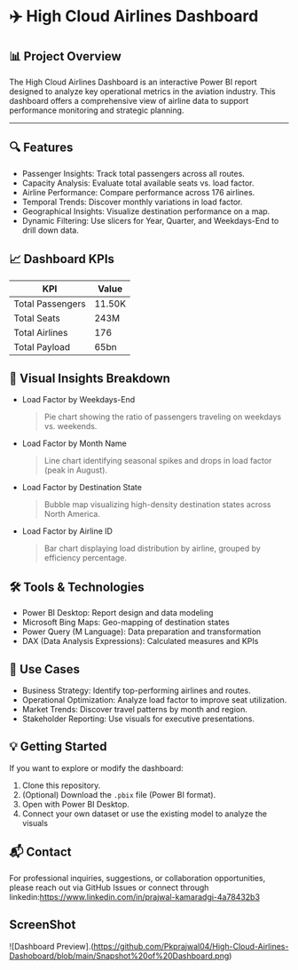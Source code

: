 # ✈️ High Cloud Airlines Dashboard

## 📊 Project Overview

The High Cloud Airlines Dashboard is an interactive Power BI report designed to analyze key operational metrics in the aviation industry. This dashboard offers a comprehensive view of airline data to support performance monitoring and strategic planning.

---

## 🔍 Features

- Passenger Insights: Track total passengers across all routes.
- Capacity Analysis: Evaluate total available seats vs. load factor.
- Airline Performance: Compare performance across 176 airlines.
- Temporal Trends: Discover monthly variations in load factor.
- Geographical Insights: Visualize destination performance on a map.
- Dynamic Filtering: Use slicers for Year, Quarter, and Weekdays-End to drill down data.


## 📈 Dashboard KPIs

| KPI                   | Value     |
|------------------------|-----------|
| Total Passengers      | 11.50K     |
| Total Seats           | 243M       |
| Total Airlines        | 176        |
| Total Payload         | 65bn       |


## 📅 Visual Insights Breakdown

- Load Factor by Weekdays-End  
  > Pie chart showing the ratio of passengers traveling on weekdays vs. weekends.
  
- Load Factor by Month Name 
  > Line chart identifying seasonal spikes and drops in load factor (peak in August).

- Load Factor by Destination State
  > Bubble map visualizing high-density destination states across North America.

- Load Factor by Airline ID 
  > Bar chart displaying load distribution by airline, grouped by efficiency percentage.


## 🛠 Tools & Technologies

- Power BI Desktop: Report design and data modeling
- Microsoft Bing Maps: Geo-mapping of destination states
- Power Query (M Language): Data preparation and transformation
- DAX (Data Analysis Expressions): Calculated measures and KPIs

## 🚀 Use Cases

- Business Strategy: Identify top-performing airlines and routes.
- Operational Optimization: Analyze load factor to improve seat utilization.
- Market Trends: Discover travel patterns by month and region.
- Stakeholder Reporting: Use visuals for executive presentations.

## 💡 Getting Started

If you want to explore or modify the dashboard:

1. Clone this repository.
2. (Optional) Download the `.pbix` file (Power BI format).
3. Open with Power BI Desktop.
4. Connect your own dataset or use the existing model to analyze the visuals

## 📬 Contact

For professional inquiries, suggestions, or collaboration opportunities, please reach out via GitHub Issues or 
connect through linkedin:https://www.linkedin.com/in/prajwal-kamaradgi-4a78432b3

## ScreenShot
![Dashboard Preview].(https://github.com/Pkprajwal04/High-Cloud-Airlines-Dashoboard/blob/main/Snapshot%20of%20Dashboard.png)



